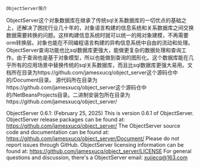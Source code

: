     ObjectServer简介
ObjectServer这个对象数据库在继承了传统sql关系数据库的一切优点的基础之上，还解决了困扰行业几十年的，对象语言构建的信息系统和关系数据库之间交换数据需要转换的问题。这样构建信息系统时就可以统一的用对象建模，不再需要orm转换层。对象也能在不同编程语言构建的异构信息系统中自由的流动和处理。ObjectServer查询功能也比sql数据库更强大，能做更复杂的数据处理和查询工作。由于查询也是基于对象模型，所以也能做到查询的图形化。这个数据库能在几乎所有的应用场景中替换传统的sql关系数据库，而且比sql数据库更强大易用。文档所在目录为https://github.com/jamesxucq/object_server这个源码仓中的/Document目录。
源代码所在目录为https://github.com/jamesxucq/object_server这个源码仓中的/NetBeansProjects目录。二进制安装包所在目录为https://github.com/jamesxucq/object_server/

ObjectServer 0.6.1: (February 25, 2025)
This is version 0.6.1 of ObjectServer.
ObjectServer release packages can be found at:
    https://github.com/jamesxucq/object_server/
The ObjectServer source code and documentation  can be found at:
    https://github.com/jamesxucq/object_server/Document/
Please do not report issues through GitHub.
ObjectServer licensing information can be found at:
    https://github.com/jamesxucq/object_server/LICENSE
For general questions and discussion, there's a ObjectServer email:
    xujiecq@163.com
